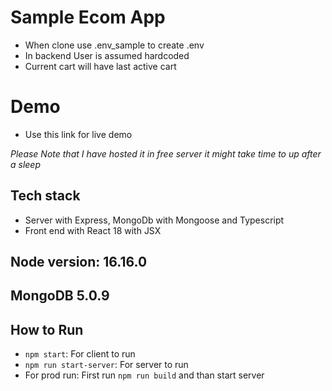 # Sample Ecom App
 
* When clone use .env_sample to create .env
* In backend User is assumed hardcoded
* Current cart will have last active cart

# Demo

- Use this link for live demo

*Please Note that I have hosted it in free server it might take time to up after a sleep* 


## Tech stack 
* Server with Express, MongoDb with Mongoose and Typescript
* Front end with React 18 with JSX

## Node version: 16.16.0
## MongoDB 5.0.9

## How to Run
* `npm start`: For client to run
* `npm run start-server`: For server to run
* For prod run: First run `npm run build` and than start server

